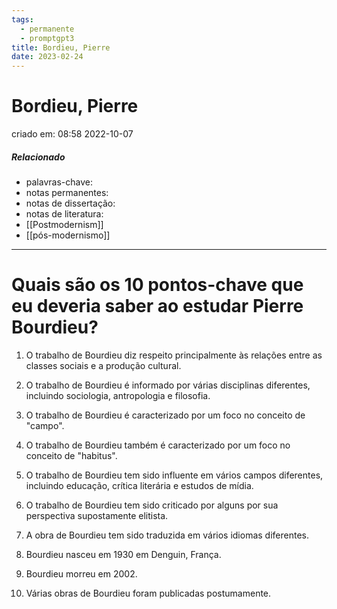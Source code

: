 ```yaml
---
tags:
  - permanente
  - promptgpt3
title: Bordieu, Pierre
date: 2023-02-24
---
```


# Bordieu, Pierre

criado em: 08:58 2022-10-07

##### Relacionado

- palavras-chave: 
- notas permanentes: 
- notas de dissertação:
- notas de literatura: 
- [[Postmodernism]]
- [[pós-modernismo]]

---

# Quais são os 10 pontos-chave que eu deveria saber ao estudar Pierre Bourdieu?

1. O trabalho de Bourdieu diz respeito principalmente às relações entre as classes sociais e a produção cultural.

2. O trabalho de Bourdieu é informado por várias disciplinas diferentes, incluindo sociologia, antropologia e filosofia.

3. O trabalho de Bourdieu é caracterizado por um foco no conceito de "campo".

4. O trabalho de Bourdieu também é caracterizado por um foco no conceito de "habitus".

5. O trabalho de Bourdieu tem sido influente em vários campos diferentes, incluindo educação, crítica literária e estudos de mídia.

6. O trabalho de Bourdieu tem sido criticado por alguns por sua perspectiva supostamente elitista.

7. A obra de Bourdieu tem sido traduzida em vários idiomas diferentes.

8. Bourdieu nasceu em 1930 em Denguin, França.

9. Bourdieu morreu em 2002.

10. Várias obras de Bourdieu foram publicadas postumamente.
